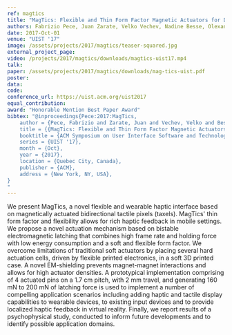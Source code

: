 ```yaml
---
ref: magtics
title: "MagTics: Flexible and Thin Form Factor Magnetic Actuators for Dynamic and Wearable Haptic Feedback"
authors: Fabrizio Pece, Juan Zarate, Velko Vechev, Nadine Besse, Olexandr Gudozhnik, Herbert Shea, Otmar Hilliges
date: 2017-Oct-01
venue: "UIST '17"
image: /assets/projects/2017/magtics/teaser-squared.jpg
external_project_page: 
video: /projects/2017/magtics/downloads/magtics-uist17.mp4
talk: 
paper: /assets/projects/2017/magtics/downloads/mag-tics-uist.pdf
poster: 
data: 
code: 
conference_url: https://uist.acm.org/uist2017
equal_contribution: 
award: "Honorable Mention Best Paper Award"
bibtex: "@inproceedings{Pece:2017:MagTics,
	author = {Pece, Fabrizio and Zarate, Juan and Vechev, Velko and Besse, Nadine and Gudozhnik, Olexandr and Shea, Herbert and Hilliges, Otmar},
	title = {{MagTics: Flexible and Thin Form Factor Magnetic Actuators for Dynamic and Wearable Haptic Feedback}},
	booktitle = {ACM Symposium on User Interface Software and Technologies (UIST)},
	series = {UIST '17},
	month = {Oct},
	year = {2017},
	location = {Quebec City, Canada},
	publisher = {ACM},
	address = {New York, NY, USA},
}
"
---
```

We present MagTics, a novel flexible and wearable haptic interface based on magnetically actuated bidirectional tactile pixels (taxels). MagTics' thin form factor and flexibility allows for rich haptic feedback in mobile settings. We propose a novel actuation mechanism based on bistable electromagnetic latching that combines high frame rate and holding force with low energy consumption and a soft and flexible form factor. We overcome limitations of traditional soft actuators by placing several hard actuation cells, driven by flexible printed electronics, in a soft 3D printed case. A novel EM-shielding prevents magnet-magnet interactions and allows for high actuator densities. A prototypical implementation comprising of 4 actuated pins on a 1.7 cm pitch, with 2 mm travel, and generating 160 mN to 200 mN of latching force is used to implement a number of compelling application scenarios including adding haptic and tactile display capabilities to wearable devices, to existing input devices and to provide localized haptic feedback in virtual reality. Finally, we report results of a psychophysical study, conducted to inform future developments and to identify possible application domains.
